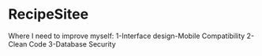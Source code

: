 # RecipeSitee

Where I need to improve myself:
1-Interface design-Mobile Compatibility
2-Clean Code
3-Database Security
